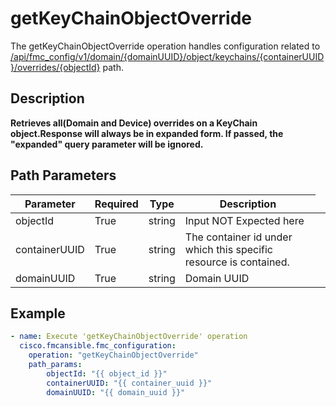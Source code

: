 # getKeyChainObjectOverride

The getKeyChainObjectOverride operation handles configuration related to [/api/fmc_config/v1/domain/{domainUUID}/object/keychains/{containerUUID}/overrides/{objectId}](/paths//api/fmc_config/v1/domain/{domain_uuid}/object/keychains/{container_uuid}/overrides/{object_id}.md) path.&nbsp;
## Description
**Retrieves all(Domain and Device) overrides on a KeyChain object.Response will always be in expanded form. If passed, the "expanded" query parameter will be ignored.**

## Path Parameters
| Parameter | Required | Type | Description |
| --------- | -------- | ---- | ----------- |
| objectId | True | string <td colspan=3> Input NOT Expected here |
| containerUUID | True | string <td colspan=3> The container id under which this specific resource is contained. |
| domainUUID | True | string <td colspan=3> Domain UUID |

## Example
```yaml
- name: Execute 'getKeyChainObjectOverride' operation
  cisco.fmcansible.fmc_configuration:
    operation: "getKeyChainObjectOverride"
    path_params:
        objectId: "{{ object_id }}"
        containerUUID: "{{ container_uuid }}"
        domainUUID: "{{ domain_uuid }}"

```